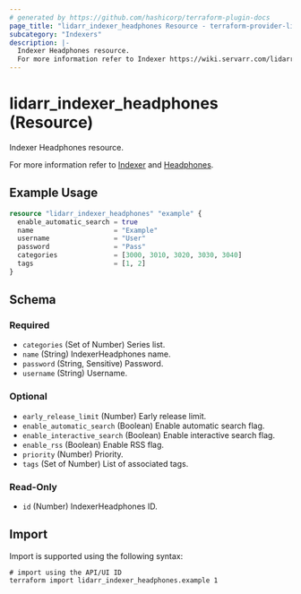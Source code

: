 ```yaml
---
# generated by https://github.com/hashicorp/terraform-plugin-docs
page_title: "lidarr_indexer_headphones Resource - terraform-provider-lidarr"
subcategory: "Indexers"
description: |-
  Indexer Headphones resource.
  For more information refer to Indexer https://wiki.servarr.com/lidarr/settings#indexers and Headphones https://wiki.servarr.com/lidarr/supported#headphones.
---
```


# lidarr_indexer_headphones (Resource)

<!-- subcategory:Indexers -->Indexer Headphones resource.
For more information refer to [Indexer](https://wiki.servarr.com/lidarr/settings#indexers) and [Headphones](https://wiki.servarr.com/lidarr/supported#headphones).

## Example Usage

```terraform
resource "lidarr_indexer_headphones" "example" {
  enable_automatic_search = true
  name                    = "Example"
  username                = "User"
  password                = "Pass"
  categories              = [3000, 3010, 3020, 3030, 3040]
  tags                    = [1, 2]
}
```

<!-- schema generated by tfplugindocs -->
## Schema

### Required

- `categories` (Set of Number) Series list.
- `name` (String) IndexerHeadphones name.
- `password` (String, Sensitive) Password.
- `username` (String) Username.

### Optional

- `early_release_limit` (Number) Early release limit.
- `enable_automatic_search` (Boolean) Enable automatic search flag.
- `enable_interactive_search` (Boolean) Enable interactive search flag.
- `enable_rss` (Boolean) Enable RSS flag.
- `priority` (Number) Priority.
- `tags` (Set of Number) List of associated tags.

### Read-Only

- `id` (Number) IndexerHeadphones ID.

## Import

Import is supported using the following syntax:

```shell
# import using the API/UI ID
terraform import lidarr_indexer_headphones.example 1
```
